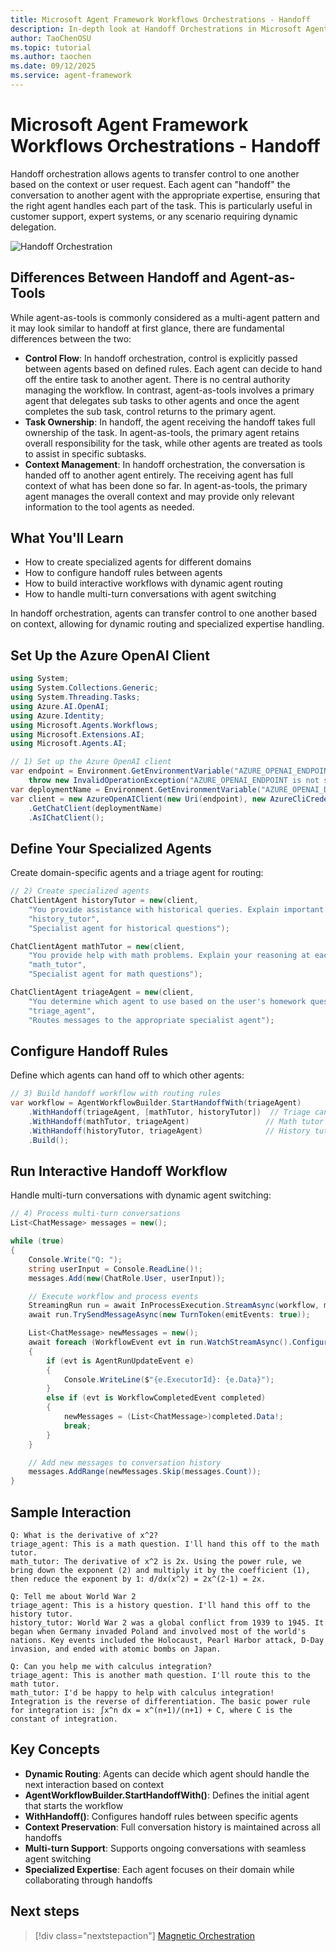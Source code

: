 ```yaml
---
title: Microsoft Agent Framework Workflows Orchestrations - Handoff
description: In-depth look at Handoff Orchestrations in Microsoft Agent Framework Workflows.
author: TaoChenOSU
ms.topic: tutorial
ms.author: taochen
ms.date: 09/12/2025
ms.service: agent-framework
---
```


# Microsoft Agent Framework Workflows Orchestrations - Handoff

Handoff orchestration allows agents to transfer control to one another based on the context or user request. Each agent can "handoff" the conversation to another agent with the appropriate expertise, ensuring that the right agent handles each part of the task. This is particularly useful in customer support, expert systems, or any scenario requiring dynamic delegation.

![Handoff Orchestration](../resources/images/orchestration-handoff.png)

## Differences Between Handoff and Agent-as-Tools

While agent-as-tools is commonly considered as a multi-agent pattern and it may look similar to handoff at first glance, there are fundamental differences between the two:

- **Control Flow**: In handoff orchestration, control is explicitly passed between agents based on defined rules. Each agent can decide to hand off the entire task to another agent. There is no central authority managing the workflow. In contrast, agent-as-tools involves a primary agent that delegates sub tasks to other agents and once the agent completes the sub task, control returns to the primary agent.
- **Task Ownership**: In handoff, the agent receiving the handoff takes full ownership of the task. In agent-as-tools, the primary agent retains overall responsibility for the task, while other agents are treated as tools to assist in specific subtasks.
- **Context Management**: In handoff orchestration, the conversation is handed off to another agent entirely. The receiving agent has full context of what has been done so far. In agent-as-tools, the primary agent manages the overall context and may provide only relevant information to the tool agents as needed.

## What You'll Learn

- How to create specialized agents for different domains
- How to configure handoff rules between agents
- How to build interactive workflows with dynamic agent routing
- How to handle multi-turn conversations with agent switching

In handoff orchestration, agents can transfer control to one another based on context, allowing for dynamic routing and specialized expertise handling.

## Set Up the Azure OpenAI Client

```csharp
using System;
using System.Collections.Generic;
using System.Threading.Tasks;
using Azure.AI.OpenAI;
using Azure.Identity;
using Microsoft.Agents.Workflows;
using Microsoft.Extensions.AI;
using Microsoft.Agents.AI;

// 1) Set up the Azure OpenAI client
var endpoint = Environment.GetEnvironmentVariable("AZURE_OPENAI_ENDPOINT") ??
    throw new InvalidOperationException("AZURE_OPENAI_ENDPOINT is not set.");
var deploymentName = Environment.GetEnvironmentVariable("AZURE_OPENAI_DEPLOYMENT_NAME") ?? "gpt-4o-mini";
var client = new AzureOpenAIClient(new Uri(endpoint), new AzureCliCredential())
    .GetChatClient(deploymentName)
    .AsIChatClient();
```

## Define Your Specialized Agents

Create domain-specific agents and a triage agent for routing:

```csharp
// 2) Create specialized agents
ChatClientAgent historyTutor = new(client,
    "You provide assistance with historical queries. Explain important events and context clearly. Only respond about history.",
    "history_tutor",
    "Specialist agent for historical questions");

ChatClientAgent mathTutor = new(client,
    "You provide help with math problems. Explain your reasoning at each step and include examples. Only respond about math.",
    "math_tutor",
    "Specialist agent for math questions");

ChatClientAgent triageAgent = new(client,
    "You determine which agent to use based on the user's homework question. ALWAYS handoff to another agent.",
    "triage_agent",
    "Routes messages to the appropriate specialist agent");
```

## Configure Handoff Rules

Define which agents can hand off to which other agents:

```csharp
// 3) Build handoff workflow with routing rules
var workflow = AgentWorkflowBuilder.StartHandoffWith(triageAgent)
    .WithHandoff(triageAgent, [mathTutor, historyTutor])  // Triage can route to either specialist
    .WithHandoff(mathTutor, triageAgent)                 // Math tutor can return to triage
    .WithHandoff(historyTutor, triageAgent)              // History tutor can return to triage
    .Build();
```

## Run Interactive Handoff Workflow

Handle multi-turn conversations with dynamic agent switching:

```csharp
// 4) Process multi-turn conversations
List<ChatMessage> messages = new();

while (true)
{
    Console.Write("Q: ");
    string userInput = Console.ReadLine()!;
    messages.Add(new(ChatRole.User, userInput));

    // Execute workflow and process events
    StreamingRun run = await InProcessExecution.StreamAsync(workflow, messages);
    await run.TrySendMessageAsync(new TurnToken(emitEvents: true));

    List<ChatMessage> newMessages = new();
    await foreach (WorkflowEvent evt in run.WatchStreamAsync().ConfigureAwait(false))
    {
        if (evt is AgentRunUpdateEvent e)
        {
            Console.WriteLine($"{e.ExecutorId}: {e.Data}");
        }
        else if (evt is WorkflowCompletedEvent completed)
        {
            newMessages = (List<ChatMessage>)completed.Data!;
            break;
        }
    }

    // Add new messages to conversation history
    messages.AddRange(newMessages.Skip(messages.Count));
}
```

## Sample Interaction

```plaintext
Q: What is the derivative of x^2?
triage_agent: This is a math question. I'll hand this off to the math tutor.
math_tutor: The derivative of x^2 is 2x. Using the power rule, we bring down the exponent (2) and multiply it by the coefficient (1), then reduce the exponent by 1: d/dx(x^2) = 2x^(2-1) = 2x.

Q: Tell me about World War 2
triage_agent: This is a history question. I'll hand this off to the history tutor.
history_tutor: World War 2 was a global conflict from 1939 to 1945. It began when Germany invaded Poland and involved most of the world's nations. Key events included the Holocaust, Pearl Harbor attack, D-Day invasion, and ended with atomic bombs on Japan.

Q: Can you help me with calculus integration?
triage_agent: This is another math question. I'll route this to the math tutor.
math_tutor: I'd be happy to help with calculus integration! Integration is the reverse of differentiation. The basic power rule for integration is: ∫x^n dx = x^(n+1)/(n+1) + C, where C is the constant of integration.
```

## Key Concepts

- **Dynamic Routing**: Agents can decide which agent should handle the next interaction based on context
- **AgentWorkflowBuilder.StartHandoffWith()**: Defines the initial agent that starts the workflow
- **WithHandoff()**: Configures handoff rules between specific agents
- **Context Preservation**: Full conversation history is maintained across all handoffs
- **Multi-turn Support**: Supports ongoing conversations with seamless agent switching
- **Specialized Expertise**: Each agent focuses on their domain while collaborating through handoffs

## Next steps

> [!div class="nextstepaction"]
> [Magnetic Orchestration](./magentic.md)
